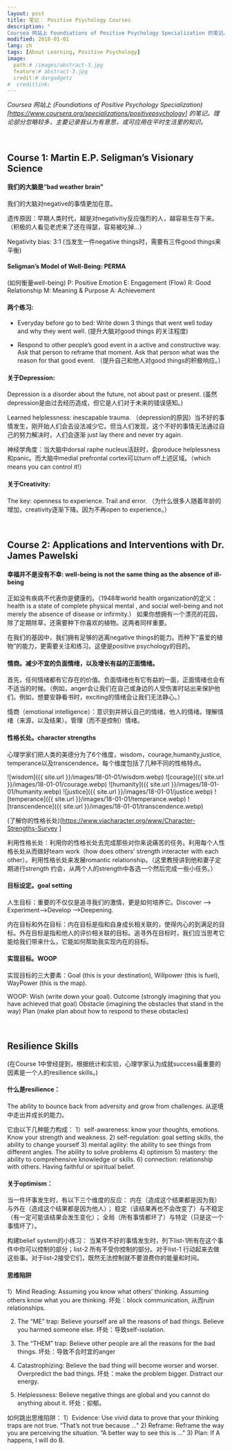 ```yaml
---
layout: post
title: 笔记： Positive Psychology Courses
description: "
Coursea 网站上 Foundiations of Positive Psychology Specialization 的笔记。理论部分忽略较多，主要记录我认为有意思，或可应用在平时生活里的知识。"
modified: 2018-01-01
lang: zh
tags: [About Learning, Positive Psychology]
image:
  path:# /images/abstract-3.jpg
  feature:# abstract-3.jpg
  credit:# dargadgetz
#  creditlink:
---
```




*Coursea 网站上 (Foundiations of Positive Psychology Specialization)[https://www.coursera.org/specializations/positivepsychology] 的笔记。理论部分忽略较多，主要记录我认为有意思，或可应用在平时生活里的知识。*

&nbsp;

## Course 1: Martin E.P. Seligman’s Visionary Science

#### 我们的大脑是“bad weather brain”

我们的大脑对negative的事情更加在意。

遗传原因：早期人类时代，越是对negativitiy反应强烈的人，越容易生存下来。（积极的人看见老虎来了还在得瑟，容易被吃掉...）

Negativity bias: 3:1 (当发生一件negative things时，需要有三件good things来平衡)

#### Seligman’s Model of Well-Being: PERMA

(如何衡量well-being)
P: Positive Emotion
E: Engagement (Flow)
R: Good Relationship
M: Meaning & Purpose
A: Achievement

#### 两个练习:

* Everyday before go to bed: Write down 3 things that went well today and why they went well. (提升大脑对good things 的关注程度)

* Respond to other people’s good event in a active and constructive way. Ask that person to reframe that moment. Ask that person what was the reason for that good event. （提升自己和他人对good things的积极响应。）

#### 关于Depression:

Depression is a disorder about the future, not about past or present. (虽然depression是由过去经历造成，但它是人们对于未来的错误感知。)

 Learned helplessness: inescapable trauma. （depression的原因）当不好的事情发生，刚开始人们会去设法减少它。但当人们发现，这个不好的事情无法通过自己的努力解决时，人们会逐渐 just lay there and never try again.

神经学角度：当大脑中dorsal raphe nucleus活跃时，会produce helplessness和panic。而大脑中medial prefrontal cortex可以turn off上述区域。（which means you can control it!）


#### 关于Creativity:

The key: openness to experience. Trail and error. （为什么很多人随着年龄的增加，creativity逐渐下降。因为不再open to experience。）

&nbsp;

## Course 2: Applications and Interventions with Dr. James Pawelski

#### 幸福并不是没有不幸: well-being is not the same thing as the absence of ill-being

正如没有疾病不代表你是健康的。（1948年world health organization的定义：health is a state of complete physical mental , and social well-being and not merely the absence of disease or infirmity.） 如果你想拥有一个漂亮的花园，除了定期除草，还需要种下你喜欢的植物。这两者同样重要。

在我们的基因中，我们拥有足够的逃离negative things的能力。而种下“喜爱的植物”的能力，更需要关注和练习。这便是positive psychology的目的。

#### 情商。减少不宜的负面情绪，以及增长有益的正面情绪。

首先，任何情绪都有它存在的价值。负面情绪也有它有益的一面，正面情绪也会有不适当的时候。（例如，anger会让我们在自己或身边的人受伤害时站出来保护他们。例如，想要安静看书时，exciting的情绪会让我们无法静心。）

情商（emotional intelligence）：意识到并辨认自己的情绪，他人的情绪。理解情绪（来源，以及结果）。管理（而不是控制）情绪。

#### 性格长处。character strengths

心理学家们把人类的美德分为了6个维度，wisdom，courage,humanity,justice, temperance以及transcendence。每个维度包括了几种不同的性格特点。

![wisdom]({{ site.url }}/images/18-01-01/wisdom.webp)
![courage]({{ site.url }}/images/18-01-01/courage.webp)
![humanity]({{ site.url }}/images/18-01-01/humanity.webp)
![justice]({{ site.url }}/images/18-01-01/justice.webp)
![temperance]({{ site.url }}/images/18-01-01/temperance.webp)
![transcendence]({{ site.url }}/images/18-01-01/transcendence.webp)


(了解你的性格长处)[https://www.viacharacter.org/www/Character-Strengths-Survey ]

利用性格长处：利用你的性格长处去完成那些对你来说痛苦的任务。利用每个人性格长处从而做好team work（how does others’ strength interacter with each other）。利用性格长处来发展romantic relationship。（这里教授讲到他和妻子定期进行strength 约会，从两个人的strength中各选一个然后完成一些小任务。）

#### 目标设定。goal setting

人生目标：重要的不仅仅是追寻我们的激情，更是如何培养它。Discover —> Experiment—>Develop —>Deepening.

内在目标和外在目标：内在目标是指和自身成长相关联的，使得内心的到满足的目标。外在目标是指和他人的评价相关联的目标。追寻外在目标时，我们应当思考它能给我们带来什么，它能如何帮助我实现内在的目标。

#### 实现目标。WOOP

实现目标的三大要素：Goal (this is your destination), Willpower (this is fuel), WayPower (this is the map).

WOOP:
Wish (write down your goal).
Outcome (strongly imagining that you have achieved that goal)
Obstacle (imagining the obstacles that stand in the way)
Plan (make plan about how to respond to these obstacles)

&nbsp;

## Resilience Skills
(在Course 1中曾经提到，根据统计和实验，心理学家认为成就success最重要的因素是一个人的resilience skills。)

#### 什么是resilience：

The ability to bounce back from adversity and grow from challenges. 从逆境中走出并成长的能力。

它由以下几种能力构成：
 1）self-awareness: know your thoughts, emotions. Know your strength and weakness.
 2) self-regulation: goal setting skills, the ability to change yourself
 3) mental agility: the ability to see things from different angles. The ability to solve problems
 4) optimism
 5) mastery: the ability to comprehensive knowledge or skills.
 6) connection: relationship with others. Having faithful or spiritual belief.

#### 关于optimism：

当一件坏事发生时，有以下三个维度的反应：
内在（造成这个结果都是因为我）与外在（造成这个结果都是因为他人）；
稳定（该结果再也不会改变了）与不稳定（有一定可能该结果会发生变化）；
全局（所有事情都坏了）与特定（只是这一个事情坏了）。

构建belief system的小练习： 当某件不好的事情发生时，列下list-1所有在这个事件中你可以控制的部分；list-2 所有不受你控制的部分。对于list-1 行动起来去做这些事。对于list-2接受它们，既然无法控制就不要浪费你的能量和时间。

#### 思维陷阱

1）Mind Reading:
Assuming you know what others’ thinking. Assuming others know what you are thinking.
坏处：block communication, 从而ruin relationships.


2) The “ME” trap:
 Believe yourself are all the reasons of bad things. Believe you harmed someone else.
 坏处：导致self-isolation.


3) The “THEM” trap:
Believe other people are all the reasons for the bad things.
坏处：导致不合时宜的anger


4) Catastrophizing:
Believe the bad thing will become worser and worser. Overpredict the bad things.
坏处：make the problem bigger. Distract our energy.


5) Helplessness:
 Believe negative things are global and you cannot do anything about it.
坏处：抑郁。


如何跳出思维陷阱：
 1）Evidence:
      Use vivid data to prove that your thinking traps are not true.
      “That’s not true because …"
2) Reframe:
       Reframe the way you are perceiving the situation.
      “A better way to see this is …"
3) Plan:
       If A happens, I will do B.
